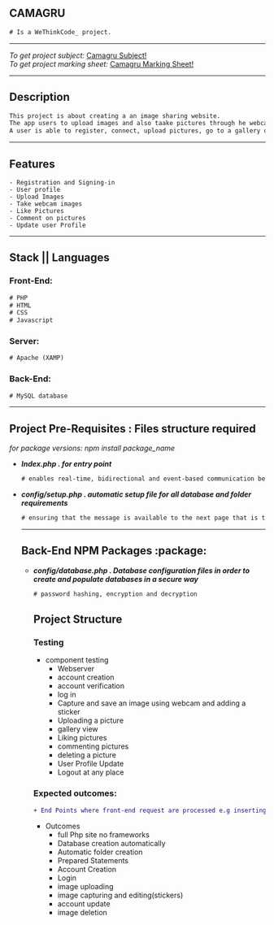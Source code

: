 ## CAMAGRU

```diff
# Is a WeThinkCode_ project.
```


<hr />

<em>To get project subject:</em> [Camagru Subject!](https://github.com/wethinkcode-students/web/tree/master/1%20-%20camagru/camagru.en.pdf)<br />
<em>To get project marking sheet:</em> [Camagru Marking Sheet!](https://github.com/wethinkcode-students/web/tree/master/2%20-%20camagru/camagru.markingsheet.pdf)

<hr />

<h2> Description </h2>

 ```diff
 This project is about creating a an image sharing website.
 The app users to upload images and also taake pictures through he webcam and add stickers.
 A user is able to register, connect, upload pictures, go to a gallery of all images by other users and like them and comment.
```


<hr />

<h2> Features</h2>  

```
- Registration and Signing-in
- User profile
- Upload Images
- Take webcam images
- Like Pictures
- Comment on pictures
- Update user Profile
```
<hr />

<h2> Stack || Languages</h2> 

<h3> Front-End: </h3>

```diff
# PHP
# HTML
# CSS
# Javascript
```

<h3> Server: </h3>

```diff
# Apache (XAMP)
```
  
<h3> Back-End: </h3>

```diff
# MySQL database
```

<hr />

<h2>Project Pre-Requisites : Files structure required</h2>
<em>for package versions: npm install package_name</em>

 <ul>
    <li>
      <em>
        <strong>
          Index.php . for entry point
        </strong>
       </em>
    </li>
    
```diff
# enables real-time, bidirectional and event-based communication between the browser and the server
```
    
   <li>
      <em>
        <strong>
          config/setup.php . automatic setup file for all database and folder requirements
        </strong>
       </em>
    </li>
    
```diff
# ensuring that the message is available to the next page that is to be rendered.
```
  
<hr />

<h2>Back-End NPM Packages :package:</h2> 

  <ul>
   <li>
      <em>
        <strong>
          config/database.php . Database configuration files in order to create and populate databases in a secure way
        </strong>
       </em>
    </li>
    
```diff
# password hashing, encryption and decryption
```

<h2> Project Structure </h2>

<h3> Testing </h3>

- component testing
   - Webserver
   - account creation
   - account verification
   - log in
   - Capture and save an image using webcam and adding a sticker
   - Uploading a picture
   - gallery view
   - Liking pictures
   - commenting pictures
   - deleting a picture
   - User Profile Update
   - Logout at any place
     
<h3> Expected outcomes: </h3>

```diff
+ End Points where front-end request are processed e.g inserting user to database
```

 - Outcomes
   - full Php site no frameworks
   - Database creation automatically
   - Automatic folder creation
   - Prepared Statements
   - Account Creation
   - Login
   - image uploading
   - image capturing and editing(stickers)
   - account update
   - image deletion
